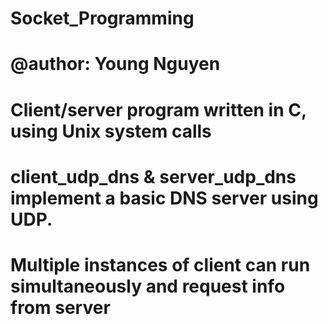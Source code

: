 # Socket_Programming
# @author: Young Nguyen
# Client/server program written in C, using Unix system calls
# client_udp_dns & server_udp_dns implement a basic DNS server using UDP. 
# Multiple instances of client can run simultaneously and request info from server
